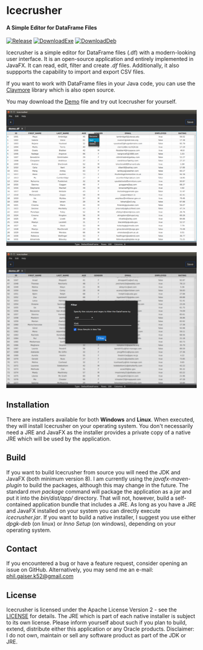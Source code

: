 # Icecrusher
#### A Simple Editor for DataFrame Files

[![Release](https://img.shields.io/badge/release-1.0.0-blue.svg)](https://github.com/kilo52/icecrusher/blob/master/release/) [![DownloadExe](https://img.shields.io/badge/Download_for_Windows-.exe-blue.svg)](https://github.com/kilo52/icecrusher/raw/master/release/windows/icecrusher-1.0.0.exe) [![DownloadDeb](https://img.shields.io/badge/Download_for_Linux-.deb-orange.svg)](https://github.com/kilo52/icecrusher/raw/master/release/linux/icecrusher-1.0.0.deb)

Icecrusher is a simple editor for DataFrame files (.df) with a modern-looking user interface. It is an open-source application and entirely implemented in JavaFX. It can read, edit, filter and create *.df* files. Additionally, it also suppports the capability to import and export CSV files.

If you want to work with DataFrame files in your Java code, you can use the [Claymore](https://github.com/kilo52/claymore/) library which is also open source.

You may download the [Demo](https://github.com/kilo52/icecrusher/raw/master/demo/demo.df) file and try out Icecrusher for yourself.

[![Screenshot1](demo/screenshot1.png)](https://raw.githubusercontent.com/kilo52/icecrusher/master/demo/screenshot1.png)

[![Screenshot2](demo/screenshot2.png)](https://raw.githubusercontent.com/kilo52/icecrusher/master/demo/screenshot2.png)

## Installation

There are installers available for both **Windows** and **Linux**. When executed, they will install Icecrusher on your operating system. 
You don't necessarily need a JRE and JavaFX as the installer provides a private copy of a native JRE which will be used by the application. 

## Build

If you want to build Icecrusher from source you will need the JDK and JavaFX (both minimum version 8).
I am currently using the *javafx-maven-plugin* to build the packages, although this may change in the future.
The standard *mvn package* command will package the application as a *jar* and put it into the *bin/dist/app/* directory. That will not, however, build a self-contained application bundle that includes a JRE. As long as you have a JRE and JavaFX installed on your system you can directly execute *icecrusher.jar*. If you want to build a native installer, I suggest you use either *dpgk-deb* (on linux) or *Inno Setup* (on windows), depending on your operating system.

## Contact

If you encountered a bug or have a feature request, consider opening an issue on GitHub.
Alternatively, you may send me an e-mail: phil.gaiser.k52@gmail.com

## License

Icecrusher is licensed under the Apache License Version 2 - see the [LICENSE](LICENSE) for details.
The JRE which is part of each native installer is subject to its own license. Please inform yourself about such if you plan to build, extend, distribute either this application or any Oracle products.
Disclaimer: I do not own, maintain or sell any software product as part of the JDK or JRE.

